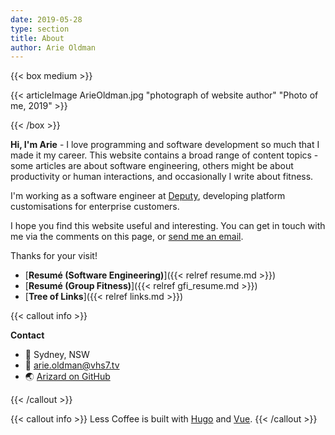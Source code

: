 ```yaml
---
date: 2019-05-28
type: section
title: About
author: Arie Oldman
---
```

{{< box medium >}}

{{< articleImage ArieOldman.jpg "photograph of website author" "Photo of me, 2019" >}}

{{< /box >}}

**Hi, I'm Arie** - I love programming and software development so much that I made it my career. This website contains a broad range of content topics - some articles are about software engineering, others might be about productivity or human interactions, and occasionally I write about fitness.

I'm working as a software engineer at [Deputy](https://deputy.com), developing platform customisations for enterprise customers.

I hope you find this website useful and interesting. You can get in touch with me via the comments on this page, or [send me an email](mailto:arie.oldman@vhs7.tv).

Thanks for your visit!

* [**Resumé (Software Engineering)**]({{< relref resume.md >}})
* [**Resumé (Group Fitness)**]({{< relref gfi_resume.md >}})
* [**Tree of Links**]({{< relref links.md >}})

{{< callout info >}}

**Contact**

* 🏡 Sydney, NSW
* 📧 arie.oldman@vhs7.tv
* 🌏 [Arizard on GitHub](https://github.com/Arizard)

{{< /callout >}}

{{< callout info >}}
Less Coffee is built with [Hugo](https://gohugo.io) and [Vue](https://vuejs.org).
{{< /callout >}}

